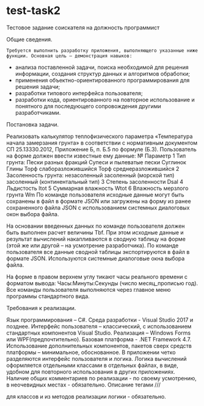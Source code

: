 # test-task2

Тестовое задание соискателя
на должность программист

Общие сведения.

	Требуется выполнить разработку приложения, выполняющего указанные ниже функции. Основная цель – демонстрация навыков:
- анализа поставленной задачи, поиска необходимой для решения информации, создания структур данных и алгоритмов обработки;
- применения объектно-ориентированного программирования для решения задачи;
- разработки типового интерфейса пользователя;
- разработки кода, ориентированного на повторное использование и понятного для последующего сопровождения другими разработчиками.

Постановка задачи.

Реализовать калькулятор теплофизического параметра «Температура начала замерзания грунта» в соответствии с нормативным документом СП 25.13330.2012, Приложение Б, п. Б.5 по формуле (Б.3).
Пользователь на форме должен ввести известные ему данные:
№	Параметр
1	Тип грунта:
Пески разных фракций
Супеси и пылеватые пески
Суглинок
Глины
Торф слаборазложившийся
Торф среднеразложившийся
2	Засоленность грунта: 
незасоленный
засоленный (морской тип)
засоленный (континентальный тип)
3	Степень засоленности Dsal
4	Льдистость Itot
5	Суммарная влажность Wtot
6	Влажность мерзлого грунта Wm
По команде пользователя исходные данные могут быть сохранены в файл в формате JSON или загружены на форму из ранее сохраненного файла JSON с использованием системных диалоговых окон выбора файла.

На основании введенных данных по команде пользователя должен быть выполнен расчет величины Tbf. При этом исходные данные и результат вычислений накапливаются в сводную таблицу на форме (этой же или другой – на усмотрение разработчика).
По команде пользователя все данные сводной таблицы экспортируются в файл в формате JSON. Используются системные диалоговые окна выбора файла.

На форме в правом верхнем углу тикают часы реального времени с форматом вывода: Часы:Минуты:Секунды (число месяц_прописью год).
Все команды пользователя выполняются через главное меню программы стандартного вида.

Требования к реализации.

Язык программирования – C#.
Среда разработки - Visual Studio 2017 и позднее.
Интерфейс пользователя – классический, с использованием стандартных компонентов Visual Studio. Реализация – Windows Forms или WPF(предпочтительно).
Базовая платформа - .NET Framework 4.7. Использование дополнительных компонентов, пакетов сверх средств платформы – минимальное, обоснованное.
В приложении четко разделяются интерфейс пользователя и логика. Логика вычислений оформляется отдельными классами в отдельных файлах, в виде, удобном для повторного использования в других приложениях.
Наличие общих комментариев по реализации - по своему усмотрению, в неочевидных местах - обязательно. Описание тегами ///<summary> для классов и из методов реализации логики - обязательно.
